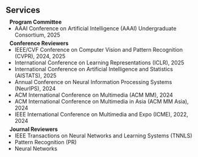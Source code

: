 <h1 id="services"></h1>

<h2 style="margin: 60px 0px 10px;">Services</h2>

<!-- <h4 style="margin:0 10px 0;">Organization Committee</h4>

<ul style="margin:0 0 5px;">
  <li>Website Chair, <a href="https://bmvc2024.org/people/organisers/"><autocolor>The British Machine Vision Conference (BMVC)</autocolor></a> <a href="https://bmvc2022.org/people/organisers/"><autocolor>2022</autocolor></a>-<a href="https://bmvc2024.org/people/organisers/"><autocolor>2024</autocolor></a></li>
  <li>Website Master, <a href="https://www.acmmmasia.org/2020/committee.html"><autocolor>ACM International Conference on Multimedia in Asia (MM Asia) 2020</autocolor></a></li>
</ul> -->

<!-- <h4 style="margin:0 10px 0;">Area Chairs</h4>

<ul style="margin:0 0 5px;">
  <li><a href="https://bmvc2024.org/"><autocolor>The British Machine Vision Conference (BMVC) 2024</autocolor></a></li>
</ul> -->

<!-- <h4 style="margin:0 10px 0;">Program Committee</h4>

<ul style="margin:0 0 5px;">
  <li><a href="https://ijcai-21.org/"><autocolor>International Joint Conference on Artificial Intelligence (IJCAI) 2021</autocolor></a></li>
</ul> -->

<h4 style="margin:0 10px 0;">Program Committee</h4>

<ul style="margin:0 0 5px;">
  <li>AAAI Conference on Artificial Intelligence (AAAI) Undergraduate Consortium, 2025</li>

</ul>

<h4 style="margin:0 10px 0;">Conference Reviewers</h4>

<ul style="margin:0 0 5px;">
  <li>IEEE/CVF Conference on Computer Vision and Pattern Recognition (CVPR), 2024, 2025</li>
  <li>International Conference on Learning Representations (ICLR), 2025</li>
  <li>International Conference on Artificial Intelligence and Statistics (AISTATS), 2025</li>
  <li>Annual Conference on Neural Information Processing Systems (NeurIPS), 2024</li>
  <li>ACM International Conference on Multimedia (ACM MM), 2024</li>
  <li>ACM International Conference on Multimedia in Asia (ACM MM Asia), 2024</li>
  <li>IEEE International Conference on Multimedia and Expo (ICME), 2022, 2024</li>

</ul>

<h4 style="margin:0 10px 0;">Journal Reviewers</h4>

<ul style="margin:0 0 20px;">

  <li>IEEE Transactions on Neural Networks and Learning Systems (TNNLS)</li>
  <li>Pattern Recognition (PR)</li>
  <li>Neural Networks</li>

</ul>
